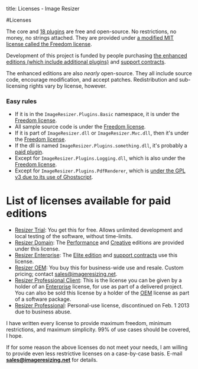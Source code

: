 title: Licenses - Image Resizer

#Licenses

The core and [18 plugins](/plugins/free) are free and open-source. No restrictions, no money, no strings attached. They are provided under [a modified MIT license called the Freedom license][freedom]. 

Development of this project is funded by people purchasing [the enhanced editions (which include additional plugins)](/buy) and [support contracts](/support/contracts). 

The enhanced editions are also *nearly* open-source. They all include source code, encourage modification, and accept patches. Redistribution and sub-licensing rights vary by license, however. 

### Easy rules

 * If it is in the `ImageResizer.Plugins.Basic` namespace, it is under the [Freedom license][freedom]. 
 * All sample source code is under the [Freedom license][freedom].
 * If it is part of `ImageResizer.dll` or `ImageResizer.Mvc.dll`, then it's under the [Freedom license][freedom].
 * If the dll is named `ImageResizer.Plugins.something.dll`, it's probably a [paid plugin](/plugins).
 * Except for `ImageResizer.Plugins.Logging.dll`, which is also under the [Freedom license][freedom].
 * Except for `ImageResizer.Plugins.PdfRenderer`, which is [under the GPL v3 due to its use of Ghostscript](/plugins/pdfrenderer).

# List of licenses available for paid editions

 * [Resizer Trial][trial]: You get this for free. Allows unlimited development and local testing of the software, without time-limits.
 * [Resizer Domain][domain]: The [Performance](/plugins/editions/performance) and [Creative](/plugins/editions/creative) editions are provided under this license.
 * [Resizer Enterprise][enterprise]: The [Elite edition](/plugins/editions/performance) and [support contracts](/support/contracts) use this license.
 * [Resizer OEM][oem]: You buy this for business-wide use and resale. Custom pricing; contact sales@imageresizing.net.
 * [Resizer Professional Client][proclient]: This is the license you can be given by a holder of an [Enterprise][enterprise] license, for use as part of a delivered project. You can also be sold this license by a holder of the [OEM][oem] license as part of a software package.
 * [Resizer Professional][pro]: Personal-use license, discontinued on Feb. 1 2013 due to business abuse.

I have written every license to provide maximum freedom, minimum restrictions, and maximum simplicity. 99% of use cases should be covered, I hope. 

If for some reason the above licenses do not meet your needs, I am willing to provide even less restrictive licenses on a case-by-case basis. E-mail **sales@imageresizing.net** for details.

[freedom]: /licenses/freedom  "Resizer Freedom License"
[trial]: /licenses/trial  "Resizer Trial License"
[domain]: /licenses/domain  "Imazen Domain License"
[pro]: /licenses/pro  "Resizer Professional License"
[proclient]: /licenses/proclient  "Resizer Professional Client License"
[enterprise]: /licenses/enterprise  "Resizer Enterprise License"
[oem]: /licenses/oem  "Resizer OEM License"
[contribute]: /licenses/contribute  "Imazen Contributor Agreement"